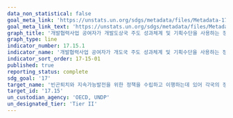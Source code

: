 ```yaml
---
data_non_statistical: false
goal_meta_link: 'https://unstats.un.org/sdgs/metadata/files/Metadata-17-15-01.pdf'
goal_meta_link_text: 'https://unstats.un.org/sdgs/metadata/files/Metadata-17-15-01.pdf'
graph_title: '개발협력사업 공여자가 개발도상국 주도 성과체계 및 기획수단을 사용하는 정도-수혜자별'
graph_type: line
indicator_number: 17.15.1
indicator_name: '개발협력사업 공여자가 개도국 주도 성과체계 및 기획수단을 사용하는 정도'
indicator_sort_order: 17-15-01
published: true
reporting_status: complete
sdg_goal: '17'
target_name: '빈곤퇴치와 지속가능발전을 위한 정책을 수립하고 이행하는데 있어 각국의 정책적 재량과 리더십 존중'
target_id: '17.15'
un_custodian_agency: 'OECD, UNDP'
un_designated_tier: 'Tier II'
---
```

